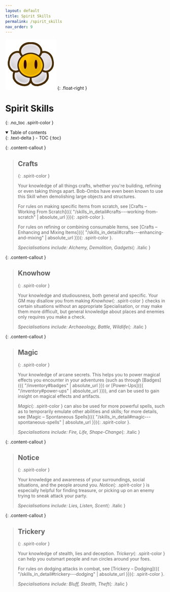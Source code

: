 ```yaml
---
layout: default
title: Spirit Skills
permalink: /spirit_skills
nav_order: 9
---
```


![](assets/images/icons/spirit.png)
{: .float-right }

# Spirit Skills
{: .no_toc .spirit-color }

<details open markdown="block">
  <summary>
    Table of contents
  </summary>
  {: .text-delta }
- TOC
{:toc}
</details>

{: .content-callout }
> ## Crafts
> {: .spirit-color }
>
> Your knowledge of all things crafts, whether you're building, refining or even taking things apart. Bob-Ombs have even been known to use this Skill when demolishing large objects and structures.
>
> For rules on making specific Items from scratch, see [Crafts – Working From Scratch]({{ "/skills_in_detail#crafts---working-from-scratch" | absolute_url }}){: .spirit-color }.
>
> For rules on refining or combining consumable Items, see [Crafts – Enhancing and Mixing Items]({{ "/skills_in_detail#crafts---enhancing-and-mixing" | absolute_url }}){: .spirit-color }.
>
> *Specialisations include: Alchemy, Demolition, Gadgets*{: .italic }

{: .content-callout }
> ## Knowhow
> {: .spirit-color }
> 
> Your knowledge and studiousness, both general and specific. Your GM may disallow you from making *Knowhow*{: .spirit-color } checks in certain situations without an appropriate Specialisation, or may make them more difficult, but general knowledge about places and enemies only requires you make a check.
>
> *Specialisations include: Archaeology, Battle, Wildlife*{: .italic }

{: .content-callout }
> ## Magic
> {: .spirit-color }
> 
> Your knowledge of arcane secrets. This helps you to power magical effects you encounter in your adventures (such as through [Badges]({{ "/inventory#badges" | absolute_url }}) or [Power-Ups]({{ "/inventory#power-ups" | absolute_url }})), and can be used to gain insight on magical effects and artifacts.
>
> *Magic*{: .spirit-color } can also be used for more powerful spells, such as to temporarily emulate other abilities and skills; for more details, see [Magic – Spontaneous Spells]({{ "/skills_in_detail#magic---spontaneous-spells" | absolute_url }}){: .spirit-color }.
>
> *Specialisations include: Fire, Life, Shape-Change*{: .italic }

{: .content-callout }
> ## Notice
> {: .spirit-color }
>
> Your knowledge and awareness of your surroundings, social situations, and the people around you. *Notice*{: .spirit-color } is especially helpful for finding treasure, or picking up on an enemy trying to sneak attack your party.
>
> *Specialisations include: Lies, Listen, Scent*{: .italic }

{: .content-callout }
> ## Trickery
> {: .spirit-color }
> 
> Your knowledge of stealth, lies and deception. *Trickery*{: .spirit-color } can help you outsmart people and run circles around your foes.
>
> For rules on dodging attacks in combat, see [Trickery – Dodging]({{ "/skills_in_detail#trickery---dodging" | absolute_url }}){: .spirit-color }.
>
> *Specialisations include: Bluff, Stealth, Theft*{: .italic }
